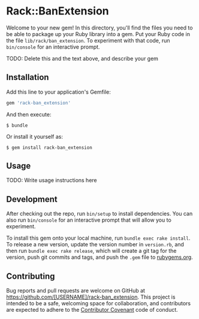 # Rack::BanExtension

Welcome to your new gem! In this directory, you'll find the files you need to be able to package up your Ruby library into a gem. Put your Ruby code in the file `lib/rack/ban_extension`. To experiment with that code, run `bin/console` for an interactive prompt.

TODO: Delete this and the text above, and describe your gem

## Installation

Add this line to your application's Gemfile:

```ruby
gem 'rack-ban_extension'
```

And then execute:

    $ bundle

Or install it yourself as:

    $ gem install rack-ban_extension

## Usage

TODO: Write usage instructions here

## Development

After checking out the repo, run `bin/setup` to install dependencies. You can also run `bin/console` for an interactive prompt that will allow you to experiment.

To install this gem onto your local machine, run `bundle exec rake install`. To release a new version, update the version number in `version.rb`, and then run `bundle exec rake release`, which will create a git tag for the version, push git commits and tags, and push the `.gem` file to [rubygems.org](https://rubygems.org).

## Contributing

Bug reports and pull requests are welcome on GitHub at https://github.com/[USERNAME]/rack-ban_extension. This project is intended to be a safe, welcoming space for collaboration, and contributors are expected to adhere to the [Contributor Covenant](http://contributor-covenant.org) code of conduct.

